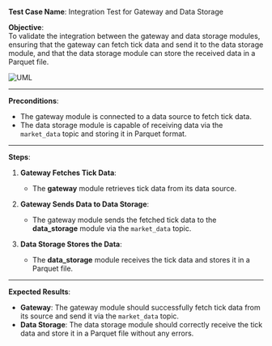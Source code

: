 **Test Case Name**: Integration Test for Gateway and Data Storage

**Objective**:  
To validate the integration between the gateway and data storage modules, ensuring that the gateway can fetch tick data and send it to the data storage module, and that the data storage module can store the received data in a Parquet file.

![UML](https://www.plantuml.com/plantuml/png/LOynZi8m44Lxd-ANkyLU8CKg1GejKj97GpmoLXmds1DPt9u12n3bwBt_f6cpK99z2KQy1CQ1XD25jU3CKfWZZYHSw0QAjj9UraIEZTbqwIU_KHIubvNXoXUnkXbptJompSQuWhz_5HjqBDC5Wv_cPxmITHhq7Eq7u6Tei52QMKQhzw-n-MrgdAlb8qwKhZiBEX_Oj1hHv-u0)

---

**Preconditions**:
- The gateway module is connected to a data source to fetch tick data.
- The data storage module is capable of receiving data via the `market_data` topic and storing it in Parquet format.

---

**Steps**:

1. **Gateway Fetches Tick Data**:
   - The **gateway** module retrieves tick data from its data source.

2. **Gateway Sends Data to Data Storage**:
   - The gateway module sends the fetched tick data to the **data_storage** module via the `market_data` topic.

3. **Data Storage Stores the Data**:
   - The **data_storage** module receives the tick data and stores it in a Parquet file.

---

**Expected Results**:
- **Gateway**: The gateway module should successfully fetch tick data from its source and send it via the `market_data` topic.
- **Data Storage**: The data storage module should correctly receive the tick data and store it in a Parquet file without any errors.
